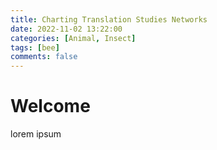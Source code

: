 ```yaml
---
title: Charting Translation Studies Networks 
date: 2022-11-02 13:22:00
categories: [Animal, Insect]
tags: [bee]
comments: false
---
```


# Welcome

lorem ipsum
